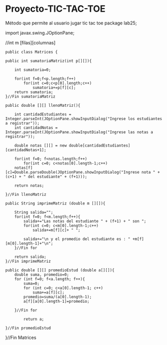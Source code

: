 # Proyecto-TIC-TAC-TOE
Método que permite al usuario jugar tic tac toe
package lab25;

import javax.swing.JOptionPane;

//int m [filas][columnas]

    public class Matrices {
        
    public int sumatoriaMatriz(int p[][]){
        
        int sumatoria=0;

        for(int f=0;f<p.length;f++)
            for(int c=0;c<p[0].length;c++)
                sumatoria+=p[f][c];
        return sumatoria;
    }//Fin sumatoriaMatriz
    
    public double [][] llenoMatriz(){
        
        int cantidadEstudiantes = Integer.parseInt(JOptionPane.showInputDialog("Ingrese los estudiantes a registrar"));
        int cantidadNotas = Integer.parseInt(JOptionPane.showInputDialog("Ingrese las notas a registrar"));
        
        double notas [][] = new double[cantidadEstudiantes][cantidadNotas+1];
        
        for(int f=0; f<notas.length;f++)
            for(int c=0; c<notas[0].length-1;c++)
        notas[f][c]=Double.parseDouble(JOptionPane.showInputDialog("Ingrese nota " + (c+1) + " del estudiante" + (f+1)));
        
        return notas;

    }//Fin llenoMatriz
    
    public String imprimeMatriz (double m [][]){
        
        String salida="";
        for(int f=0; f<m.length;f++){
            salida+="Las notas del estudiante " + (f+1) + " son ";
            for(int c=0; c<m[0].length-1;c++)
                salida+=m[f][c]+ " ";       
                
            salida+="\n y el promedio del estudiante es : " +m[f][m[0].length-1]+"\n";
        }//Fin for
        
        return salida;
    }//Fin imprimeMatriz
    
    public double [][] promedioEstud (double a[][]){
        double suma, promedio=0; 
        for (int f=0; f<a.length; f++){
            suma=0;
            for (int c=0; c<a[0].length-1; c++)
                suma+=a[f][c];
            promedio=suma/(a[0].length-1);
            a[f][a[0].length-1]=promedio;

        }//Fin for
        
            return a;
        
    }//Fin promedioEstud
    
}//Fin Matrices
